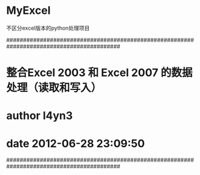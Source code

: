 MyExcel
=======

不区分excel版本的python处理项目

########################################################################################## 
# 整合Excel 2003 和 Excel 2007 的数据处理（读取和写入）
# author  l4yn3
# date    2012-06-28 23:09:50
##########################################################################################